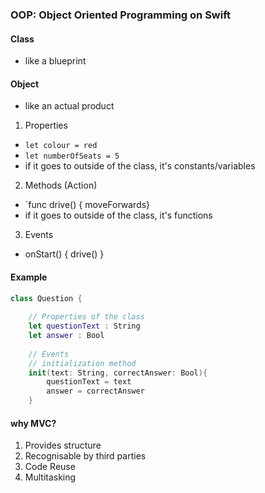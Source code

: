 ### OOP: Object Oriented Programming on Swift

#### Class 
- like a blueprint

#### Object
- like an actual product 
1. Properties
  + `let colour = red`
  + `let numberOfSeats = 5`
  + if it goes to outside of the class, it's constants/variables
2. Methods (Action) 
  + `func drive() { moveForwards}
  + if it goes to outside of the class, it's functions 
3. Events 
  + onStart() { drive() }

#### Example
````swift
class Question {
    
    // Properties of the class
    let questionText : String
    let answer : Bool
    
    // Events
    // initialization method
    init(text: String, correctAnswer: Bool){
        questionText = text
        answer = correctAnswer
    }
````

#### why MVC?
1. Provides structure
2. Recognisable by third parties 
3. Code Reuse
4. Multitasking

